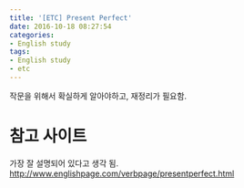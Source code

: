 ```yaml
---
title: '[ETC] Present Perfect'
date: 2016-10-18 08:27:54
categories: 
- English study
tags:
- English study
- etc
---
```


작문을 위해서 확실하게 알아야하고, 재정리가 필요함.

# 참고 사이트
가장 잘 설명되어 있다고 생각 됨.
http://www.englishpage.com/verbpage/presentperfect.html